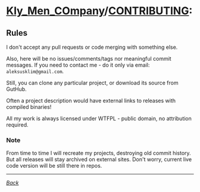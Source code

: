 # [Kly_Men_COmpany][]/[CONTRIBUTING][]:

## Rules

I don't accept any pull requests or code merging with something else.

Also, here will be no issues/comments/tags nor meaningful commit messages. If you need to contact me - do it only via email: `aleksusklim@gmail.com`.

Still, you can clone any particular project, or download its source from GutHub.

Often a project description would have external links to releases with compiled binaries!

All my work is always licensed under WTFPL - public domain, no attribution required.

### Note

From time to time I will recreate my projects, destroying old commit history. But all releases will stay archived on external sites. Don't worry, current live code version will be still there in repos.

---

_[Back][Kly_Men_COmpany]_

[Kly_Men_COmpany]: https://github.com/aleksusklim/Kly_Men_COmpany "Kly_Men_COmpany"
[CONTRIBUTING]: https://github.com/aleksusklim/Kly_Men_COmpany/blob/master/CONTRIBUTING.md "CONTRIBUTING"
